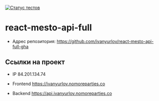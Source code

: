 [![Статус тестов](../../actions/workflows/tests.yml/badge.svg)](../../actions/workflows/tests.yml)

# react-mesto-api-full

* Адрес репозитория: https://github.com/ivanyurlov/react-mesto-api-full-gha

## Ссылки на проект

* IP 84.201.134.74

* Frontend https://ivanyurlov.nomoreparties.co

* Backend https://api.ivanyurlov.nomoreparties.co
